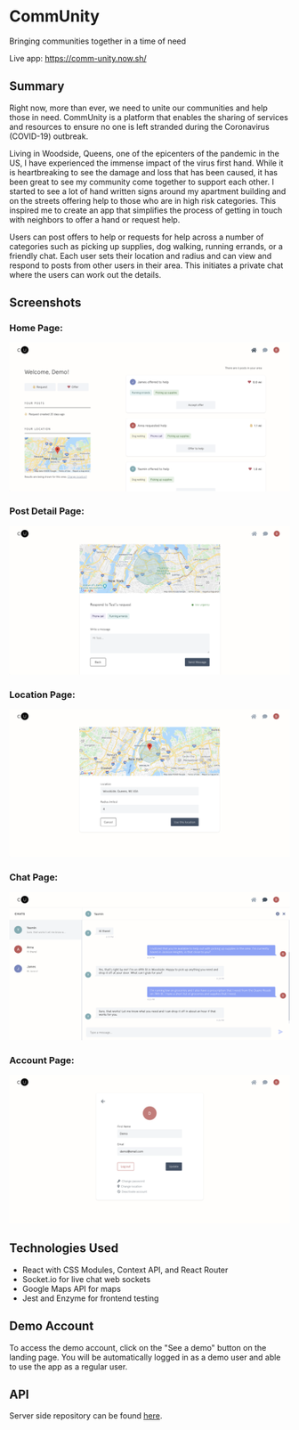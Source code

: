 # CommUnity
Bringing communities together in a time of need

Live app: https://comm-unity.now.sh/

## Summary

Right now, more than ever, we need to unite our communities and help those in need. CommUnity is a platform that enables the sharing of services and resources to ensure no one is left stranded during the Coronavirus (COVID-19) outbreak.

Living in Woodside, Queens, one of the epicenters of the pandemic in the US, I have experienced the immense impact of the virus first hand. While it is heartbreaking to see the damage and loss that has been caused, it has been great to see my community come together to support each other. I started to see a lot of hand written signs around my apartment building and on the streets offering help to those who are in high risk categories. This inspired me to create an app that simplifies the process of getting in touch with neighbors to offer a hand or request help.  

Users can post offers to help or requests for help across a number of categories such as picking up supplies, dog walking, running errands, or a friendly chat. Each user sets their location and radius and can view and respond to posts from other users in their area. This initiates a private chat where the users can work out the details.

## Screenshots

### Home Page:

![Home Page](src/images/home-screenshot.png)

### Post Detail Page:

![Post Detail Page](src/images/post-screenshot.png)

### Location Page:

![Location Page](src/images/location-screenshot.png)

### Chat Page:

![Chat Page](src/images/chat-screenshot.png)

### Account Page:

![Account Page](src/images/account-screenshot.png)

## Technologies Used

* React with CSS Modules, Context API, and React Router
* Socket.io for live chat web sockets
* Google Maps API for maps
* Jest and Enzyme for frontend testing

## Demo Account

To access the demo account, click on the "See a demo" button on the landing page. You will be automatically logged in as a demo user and able to use the app as a regular user.

## API

Server side repository can be found [here](https://github.com/zoeferencova/community-api).
